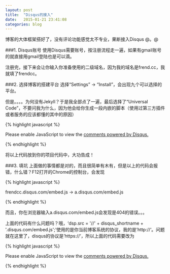 ```yaml
---
layout: post
title:  "Disqus的接入"
date:   2015-01-21 23:41:08
categories: blog
---
```


博客的大体框架搭好了，没有评论功能感觉太不专业，果断接入Disqus @。@

###1. Disqus账号
使用Disqus需要账号，按注册流程走一遍，如果有gmail账号的就直接用gmail登陆也是可以滴。

注册完，接下来会让你输入你准备使用的二级域名，因为我的域名是frend.cc，我就填了frendcc。


###2. 选择博客的搭建平台
选择“Settings” -> “Install”，会出现九个可以选择的平台。

但是。。。。为何没有Jekyll？于是我全部点了一遍，最后选择了“Universal Code”，不要问我为什么，因为他会给你生成一段内嵌的脚本（使用过第三方插件或者服务的应该都懂的其中的原因）

{% highlight javascript %}

<div id="disqus_thread"></div>
<script type="text/javascript">
    /* * * CONFIGURATION VARIABLES: EDIT BEFORE PASTING INTO YOUR WEBPAGE * * */
    var disqus_shortname = 'frendcc'; // required: replace example with your forum shortname

    /* * * DON'T EDIT BELOW THIS LINE * * */
    (function() {
        var dsq = document.createElement('script'); dsq.type = 'text/javascript'; dsq.async = true;
        dsq.src = '//' + disqus_shortname + '.disqus.com/embed.js';
        (document.getElementsByTagName('head')[0] || document.getElementsByTagName('body')[0]).appendChild(dsq);
    })();
</script>
<noscript>Please enable JavaScript to view the <a href="https://disqus.com/?ref_noscript">comments powered by Disqus.</a></noscript>

{% endhighlight %}

将以上代码放到你的项目代码中，大功告成！


###3. 填坑
上面做的事情都是对的，而且很简单有木有，但是以上的代码会报错，什么错？F12打开的Chrome的控制台，会发现

{% highlight javascript %}

frendcc.disqus.com/embed.js -> a.disqus.com/embed.js

{% endhighlight %}

而且，你在浏览器输入a.disqus.com/embed.js会发现是404的错误。。。

上面的代码有什么问题吗？哦，‘dsp.src = '//' + disqus_shortname + '.disqus.com/embed.js';’使用的是你当前博客系统的协议，我的是’http://‘。问题就在这里了，disqus的协议是’https://‘，所以上面的代码需要改为

{% highlight javascript %}

<div id="disqus_thread"></div>
<script type="text/javascript">
    /* * * CONFIGURATION VARIABLES: EDIT BEFORE PASTING INTO YOUR WEBPAGE * * */
    var disqus_shortname = 'frendcc'; // required: replace example with your forum shortname

    /* * * DON'T EDIT BELOW THIS LINE * * */
    (function() {
        var dsq = document.createElement('script'); dsq.type = 'text/javascript'; dsq.async = true;
        dsq.src = (location.protocol == 'https:' ? location.protocol : 'https:') + '//' + disqus_shortname + '.disqus.com/embed.js';
        (document.getElementsByTagName('head')[0] || document.getElementsByTagName('body')[0]).appendChild(dsq);
    })();
</script>
<noscript>Please enable JavaScript to view the <a href="https://disqus.com/?ref_noscript">comments powered by Disqus.</a></noscript>

{% endhighlight %}




















